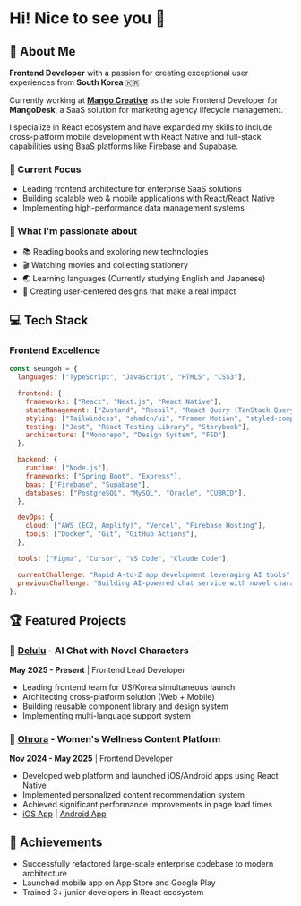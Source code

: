 # Hi! Nice to see you 👋

## 🚀 About Me

**Frontend Developer** with a passion for creating exceptional user experiences from **South Korea** 🇰🇷

Currently working at **[Mango Creative](https://mangocreative.co.kr/)** as the sole Frontend Developer for **MangoDesk**, a SaaS solution for marketing agency lifecycle management.

I specialize in React ecosystem and have expanded my skills to include cross-platform mobile development with React Native and full-stack capabilities using BaaS platforms like Firebase and Supabase.

### 💼 Current Focus

- Leading frontend architecture for enterprise SaaS solutions
- Building scalable web & mobile applications with React/React Native
- Implementing high-performance data management systems

### 🎯 What I'm passionate about

- 📚 Reading books and exploring new technologies
- 🎬 Watching movies and collecting stationery
- 🌏 Learning languages (Currently studying English and Japanese)
- 🎨 Creating user-centered designs that make a real impact

## 💻 Tech Stack

### Frontend Excellence

```javascript
const seungoh = {
  languages: ["TypeScript", "JavaScript", "HTML5", "CSS3"],

  frontend: {
    frameworks: ["React", "Next.js", "React Native"],
    stateManagement: ["Zustand", "Recoil", "React Query (TanStack Query)"],
    styling: ["Tailwindcss", "shadcn/ui", "Framer Motion", "styled-components"],
    testing: ["Jest", "React Testing Library", "Storybook"],
    architecture: ["Monorepo", "Design System", "FSD"],
  },

  backend: {
    runtime: ["Node.js"],
    frameworks: ["Spring Boot", "Express"],
    baas: ["Firebase", "Supabase"],
    databases: ["PostgreSQL", "MySQL", "Oracle", "CUBRID"],
  },

  devOps: {
    cloud: ["AWS (EC2, Amplify)", "Vercel", "Firebase Hosting"],
    tools: ["Docker", "Git", "GitHub Actions"],
  },

  tools: ["Figma", "Cursor", "VS Code", "Claude Code"],

  currentChallenge: "Rapid A-to-Z app development leveraging AI tools",
  previousChallenge: "Building AI-powered chat service with novel characters",
};
```

## 🏆 Featured Projects

### 🎯 [Delulu](https://delulu.ohrora.org/) - AI Chat with Novel Characters

**May 2025 - Present** | Frontend Lead Developer

- Leading frontend team for US/Korea simultaneous launch
- Architecting cross-platform solution (Web + Mobile)
- Building reusable component library and design system
- Implementing multi-language support system

### 💜 [Ohrora](https://ohrora.org/) - Women's Wellness Content Platform

**Nov 2024 - May 2025** | Frontend Developer

- Developed web platform and launched iOS/Android apps using React Native
- Implemented personalized content recommendation system
- Achieved significant performance improvements in page load times
- [iOS App](https://apps.apple.com/kr/app/오로라/id6738376632) | [Android App](https://play.google.com/store/apps/details?id=org.ohrora.mainapp)

## 🌟 Achievements

- Successfully refactored large-scale enterprise codebase to modern architecture
- Launched mobile app on App Store and Google Play
- Trained 3+ junior developers in React ecosystem
